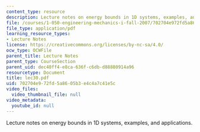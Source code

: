 ```yaml
---
content_type: resource
description: Lecture notes on energy bounds in 1D systems, examples, and applications.
file: /courses/1-050-engineering-mechanics-i-fall-2007/702704e972fd5a8605b3e4c4a7c41e5c_lec30.pdf
file_type: application/pdf
learning_resource_types:
- Lecture Notes
license: https://creativecommons.org/licenses/by-nc-sa/4.0/
ocw_type: OCWFile
parent_title: Lecture Notes
parent_type: CourseSection
parent_uid: dec40ff4-e8ca-636f-c6db-d88880914a96
resourcetype: Document
title: lec30.pdf
uid: 702704e9-72fd-5a86-05b3-e4c4a7c41e5c
video_files:
  video_thumbnail_file: null
video_metadata:
  youtube_id: null
---
```

Lecture notes on energy bounds in 1D systems, examples, and applications.